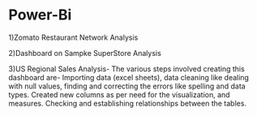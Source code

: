 # Power-Bi

1)Zomato Restaurant Network Analysis

2)Dashboard on Sampke SuperStore Analysis

3)US Regional Sales Analysis-
The various steps involved creating this dashboard are-
Importing data (excel sheets), data cleaning like dealing with null values, finding and correcting the errors like spelling and data types. Created new columns as per need for the visualization, and measures.
Checking and establishing relationships between the tables.
